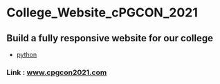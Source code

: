 # College_Website_cPGCON_2021
## Build a fully responsive website for our college 
- [python](README.md)
### Link : www.cpgcon2021.com 

